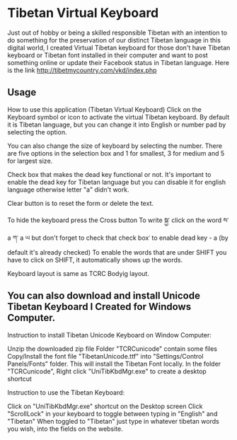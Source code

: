 Tibetan Virtual Keyboard
================

Just out of hobby or being a skilled responsible Tibetan with an intention to do something for the preservation of our distinct Tibetan language in this digital world, I created Virtual Tibetan keyboard for those don't have Tibetan keyboard or Tibetan font installed in their computer and want to post something online or update their Facebook status in Tibetan language. Here is the link   http://tibetmycountry.com/vkd/index.php  


Usage
-----

How to use this application (Tibetan Virtual Keyboard)
Click on the Keyboard symbol or icon to activate the virtual Tibetan keyboard.
By default it is Tibetan language, but you can change it into English or number pad by selecting the option.

You can also change the size of keyboard by selecting the number. There are five options in the selection box and 1 for smallest, 3 for medium and 5 for largest size.

Check box that makes the dead key functional or not. It's important to enable the dead key for Tibetan language but you can disable it for english language otherwise letter "a" didn't work.

Clear button is to reset the form or delete the text.

To hide the keyboard press the Cross button
To write སྐྱ་ click on the word ས་ a ཀ་ a ཡ but don't forget to check that check box་ to enable dead key - a (by default it's already checked)
To enable the words that are under SHIFT you have to click on SHIFT, it automatically shows up the words.

Keyboard layout is same as TCRC Bodyig layout.




You can also download and install Unicode Tibetan Keyboard I Created for Windows Computer.
------------------------------------------------------------------------------------------

Instruction to install Tibetan Unicode Keyboard on Window Computer:

Unzip the downloaded zip file
Folder "TCRCunicode" contain some files
Copy/Install the font file "TibetanUnicode.ttf" into "Settings/Control Panels/Fonts" folder. This will install the Tibetan Font locally.
In the folder "TCRCunicode", Right click "UniTibKbdMgr.exe" to create a desktop shortcut

Instruction to use the Tibetan Keyboard:

Click on "UniTibKbdMgr.exe" shortcut on the Desktop screen
Click "ScrollLock" in your keyboard to toggle between typing in "English" and "Tibetan"
When toggled to "Tibetan" just type in whatever tibetan words you wish, into the fields on the website.
